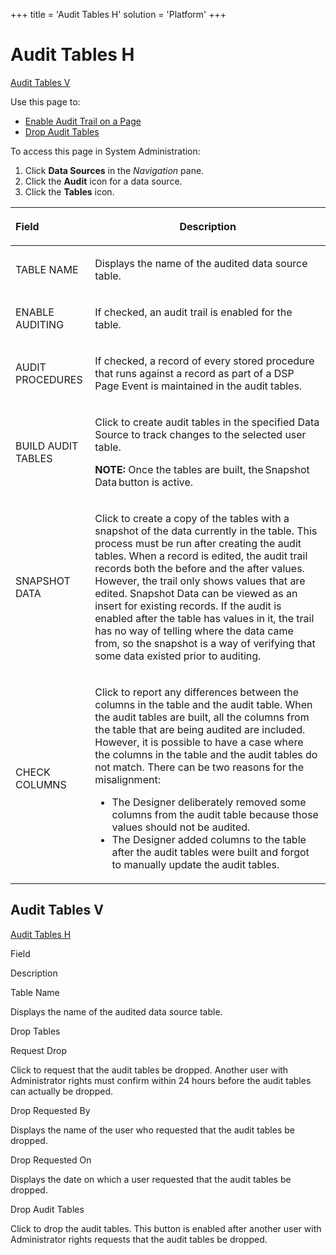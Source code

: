+++
title = 'Audit Tables H'
solution = 'Platform'
+++

# Audit Tables H

[Audit Tables V](#Audit)

<div class="use">

Use this page to:

  - [Enable Audit Trail on a
    Page](../../WebApp_Dev/Enable_Audit_Trail_on_a_Page)
  - [Drop Audit Tables](../../WebApp_Dev/Drop_Audit_Tables)

</div>

To access this page in System Administration:

1.  Click **Data Sources** in the *Navigation* pane.
2.  Click the **Audit** icon for a data source.
3.  Click the **Tables** icon.

<table>
<thead>
<tr class="header">
<th style="text-align: left;"><p>Field</p></th>
<th><p>Description</p></th>
</tr>
</thead>
<tbody>
<tr class="odd">
<td style="text-align: left;">TABLE NAME</td>
<td><p>Displays the name of the audited data source table.</p></td>
</tr>
<tr class="even">
<td style="text-align: left;"><p>ENABLE AUDITING</p></td>
<td><p>If checked, an audit trail is enabled for the table.</p></td>
</tr>
<tr class="odd">
<td style="text-align: left;"><p>AUDIT PROCEDURES</p></td>
<td><p>If checked, a record of every stored procedure that runs against a record as part of a DSP Page Event is maintained in the audit tables.</p></td>
</tr>
<tr class="even">
<td style="text-align: left;"><p>BUILD AUDIT TABLES</p></td>
<td><p>Click to create audit tables in the specified Data Source to track changes to the selected user table.</p>
<p><strong>NOTE:</strong> Once the tables are built, the Snapshot Data button is active.</p></td>
</tr>
<tr class="odd">
<td style="text-align: left;"><p>SNAPSHOT DATA</p></td>
<td><p>Click to create a copy of the tables with a snapshot of the data currently in the table. This process must be run after creating the audit tables. When a record is edited, the audit trail records both the before and the after values. However, the trail only shows values that are edited. Snapshot Data can be viewed as an insert for existing records. If the audit is enabled after the table has values in it, the trail has no way of telling where the data came from, so the snapshot is a way of verifying that some data existed prior to auditing.</p></td>
</tr>
<tr class="even">
<td style="text-align: left;"><p>CHECK COLUMNS</p></td>
<td><p>Click to report any differences between the columns in the table and the audit table. When the audit tables are built, all the columns from the table that are being audited are included. However, it is possible to have a case where the columns in the table and the audit tables do not match. There can be two reasons for the misalignment:</p>
<ul>
<li>The Designer deliberately removed some columns from the audit table because those values should not be audited.</li>
<li>The Designer added columns to the table after the audit tables were built and forgot to manually update the audit tables.</li>
</ul></td>
</tr>
</tbody>
</table>

## <span id="Audit"></span>Audit Tables V

[Audit Tables H](#)

Field

Description

Table Name

Displays the name of the audited data source table.

Drop Tables

Request Drop

Click to request that the audit tables be dropped. Another user with
Administrator rights must confirm within 24 hours before the audit
tables can actually be dropped.

Drop Requested By

Displays the name of the user who requested that the audit tables be
dropped.

Drop Requested On

Displays the date on which a user requested that the audit tables be
dropped.

Drop Audit Tables

Click to drop the audit tables. This button is enabled after another
user with Administrator rights requests that the audit tables be
dropped.
